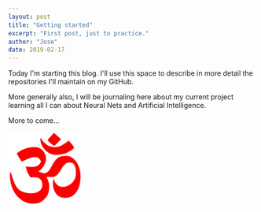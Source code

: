 ```yaml
---
layout: post
title: "Getting started"
excerpt: "First post, just to practice."
author: "Jose"
date: 2019-02-17
---
```


Today I'm starting this blog. I'll use this space to describe in more detail the repositories I'll maintain on my GitHub.


More generally also, I will be journaling here about my current project learning all I can about Neural Nets and Artificial Intelligence.

More to come...

<img src="/assets/141px-Om_symbol.svg" width="150" height="150" />
